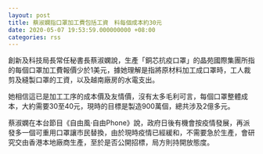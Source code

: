 ```yaml
---
layout: post
title: 蔡淑嫻指口罩加工費包括工資　料每個成本約30元
date: 2020-05-07 19:53:59.000000000 +08:00
categories: rss
---
```


創新及科技局長常任秘書長蔡淑嫻說，生產「銅芯抗疫口罩」的晶苑國際集團所指的每個口罩加工費報價少於1美元，據她理解是指將原材料加工成口罩時，工人裁剪及縫製口罩的工資，以及越南廠房的水電支出。

她相信這已是加工工序的成本價及友情價，沒有太多毛利可言，每個口罩整體成本，大約需要30至40元，現時的目標是製造900萬個，總共涉及2億多元。

蔡淑嫻在本台節目《自由風‧自由Phone》說，政府日後有機會按疫情發展，再派發多一個可重用口罩讓市民替換，由於現時疫情已經緩和，不需要急於生產，會研究交由香港本地廠商生產，至於是否公開招標，局方則持開放態度。
